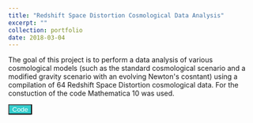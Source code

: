 ```yaml
---
title: "Redshift Space Distortion Cosmological Data Analysis"
excerpt: ""
collection: portfolio
date: 2018-03-04
---
```


The goal of this project is to perform a data analysis of various cosmological models (such as the standard cosmological scenario and a modified gravity scenario with an evolving Newton's cosntant) using a compilation of 64 Redshift Space Distortion cosmological data. For the constuction of the code Mathematica 10 was used.

<button style="background-color:#33CCCC; color:white" onclick="location.href='http://downgit.github.io/#/home?url=http://github.com/lkazantzi/growth-tomography/tree/gh-pg-short-code'" type="button"> Code </button>
